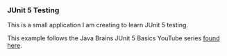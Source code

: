### JUnit 5 Testing

This is a small application I am creating to learn JUnit 5 testing.

This example follows the Java Brains JUnit 5 Basics YouTube series [found here](https://www.youtube.com/playlist?list=PLqq-6Pq4lTTa4ad5JISViSb2FVG8Vwa4o).
